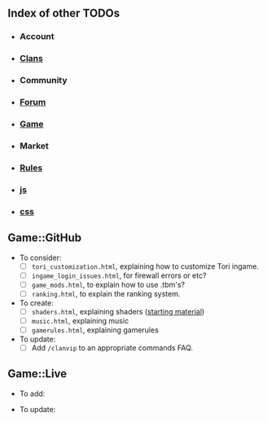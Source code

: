 ## Index of other TODOs
- ### Account
- ### [Clans](https://github.com/TB-FAQ/TB-FAQ/blob/master/FAQ%20Items/Clans/TODO.md)
- ### Community
- ### [Forum](https://github.com/TB-FAQ/TB-FAQ/blob/master/FAQ%20Items/Forum/TODO.md)
- ### [Game](https://github.com/TB-FAQ/TB-FAQ/blob/master/FAQ%20Items/Game/TODO.md)
- ### Market
- ### [Rules](https://github.com/TB-FAQ/TB-FAQ/blob/master/FAQ%20Items/Rules/TODO.md)
- ### [js](https://github.com/TB-FAQ/TB-FAQ/blob/master/js/TODO.md)
- ### [css](https://github.com/TB-FAQ/TB-FAQ/blob/master/css/TODO.md)



## **Game::GitHub**
- To consider:
  - [ ] `tori_customization.html`, explaining how to customize Tori ingame.
  - [ ] `ingame_login_issues.html`, for firewall errors or etc?
  - [ ] `game_mods.html`, to explain how to use .tbm's?
  - [ ] `ranking.html`, to explain the ranking system.
- To create:
  - [ ] `shaders.html`, explaining shaders ([starting material](http://forum.toribash.com/showthread.php?t=208366))
  - [ ] `music.html`, explaining music
  - [ ] `gamerules.html`, explaining gamerules
- To update:
  - [ ] Add `/clanvip` to an appropriate commands FAQ.
  
## **Game::Live**
- To add:

- To update:
  
